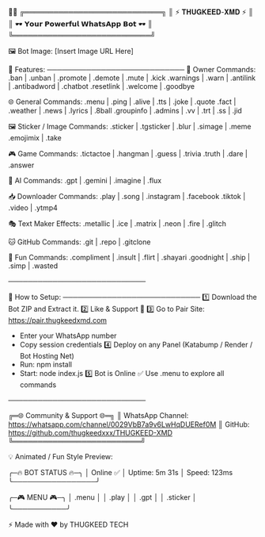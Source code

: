 👋🏻
╔════════════════════════════╗
║      ⚡ 𝐓𝐇𝐔𝐆𝐊𝐄𝐄𝐃-𝐗𝐌𝐃 ⚡      ║
║     🕶️ 𝗬𝗼𝘂𝗿 𝗣𝗼𝘄𝗲𝗿𝗳𝘂𝗹 𝗪𝗵𝗮𝘁𝘀𝗔𝗽𝗽 𝗕𝗼𝘁 🕶️ ║
╚════════════════════════════╝

🖼️ Bot Image: [Insert Image URL Here]

🌟 Features:
────────────────────────────
👑 Owner Commands:
.ban | .unban | .promote | .demote | .mute | .kick
.warnings | .warn | .antilink | .antibadword | .chatbot
.resetlink | .welcome | .goodbye

🌐 General Commands:
.menu | .ping | .alive | .tts | .joke | .quote
.fact | .weather | .news | .lyrics | .8ball
.groupinfo | .admins | .vv | .trt | .ss | .jid

🖼️ Sticker / Image Commands:
.sticker | .tgsticker | .blur | .simage | .meme
.emojimix | .take

🎮 Game Commands:
.tictactoe | .hangman | .guess | .trivia
.truth | .dare | .answer

🤖 AI Commands:
.gpt | .gemini | .imagine | .flux

📥 Downloader Commands:
.play | .song | .instagram | .facebook
.tiktok | .video | .ytmp4

🎭 Text Maker Effects:
.metallic | .ice | .matrix | .neon | .fire | .glitch

🐱 GitHub Commands:
.git | .repo | .gitclone

🔮 Fun Commands:
.compliment | .insult | .flirt | .shayari
.goodnight | .ship | .simp | .wasted

────────────────────────────

🚀 How to Setup:
────────────────────────────
1️⃣ Download the Bot ZIP and Extract it.
2️⃣ Like & Support 💖
3️⃣ Go to Pair Site: https://pair.thugkeedxmd.com
   - Enter your WhatsApp number
   - Copy session credentials
4️⃣ Deploy on any Panel (Katabump / Render / Bot Hosting Net)
   - Run: npm install
   - Start: node index.js
5️⃣ Bot is Online ✅ Use .menu to explore all commands

────────────────────────────

╔═🌐 Community & Support 🌐═╗
║ WhatsApp Channel: https://whatsapp.com/channel/0029VbB7a9v6LwHqDUERef0M
║ GitHub: https://github.com/thugkeedxxx/THUGKEED-XMD
╚══════════════════════════╝

💡 Animated / Fun Style Preview:

╭─🔥 BOT STATUS 🔥─╮
│ Online ✅
│ Uptime: 5m 31s
│ Speed: 123ms
╰─────────────────╯

╭─🎮 MENU 🎮─╮
│ .menu       │
│ .play       │
│ .gpt        │
│ .sticker    │
╰───────────╯

⚡ Made with ❤️ by THUGKEED TECH
